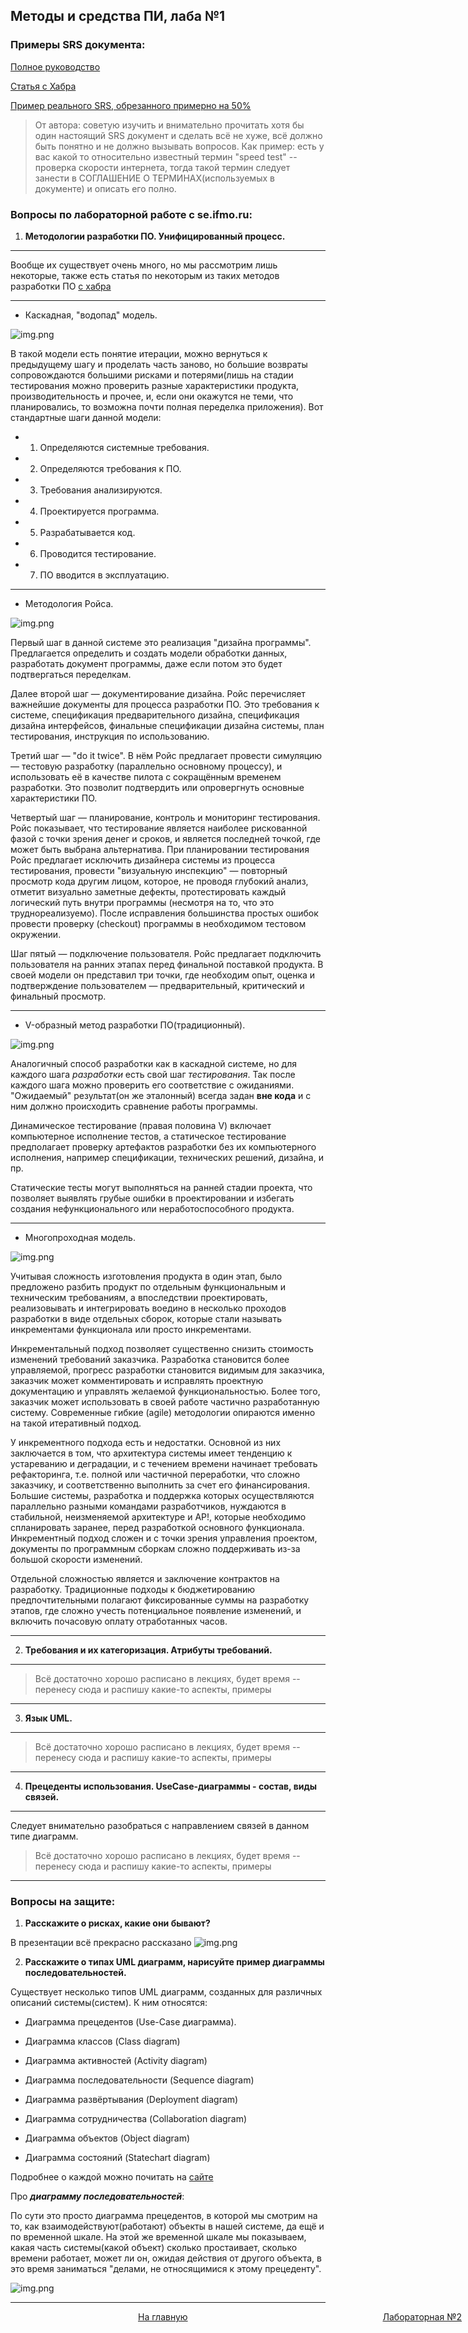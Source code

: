 ## Методы и средства ПИ, лаба №1

[//]: # (### Примеры кода:)
[//]: # (+ [Жека]&#40;https://github.com/3ilib0ba/ITMO-Embedded-Systems/tree/main/lab-1&#41;)
[//]: # (+ [Боря]&#40;&#41; <- добавить ссылку)

### Примеры SRS документа: 

[Полное руководство](https://krazytech.com/projects/sample-software-requirements-specificationsrs-report-airline-database)

[Статья с Хабра](https://habr.com/ru/post/52681/)

[Пример реального SRS, обрезанного примерно на 50%](https://ddintsis.files.wordpress.com/2013/08/srs_v_4_0_1.doc)

> От автора: советую изучить и внимательно прочитать хотя бы один 
> настоящий SRS документ и сделать всё не хуже, всё должно быть понятно 
> и не должно вызывать вопросов. Как пример: есть у вас какой то относительно
> известный термин "speed test" -- проверка скорости интернета, тогда такой
> термин следует занести в СОГЛАШЕНИЕ О ТЕРМИНАХ(используемых в документе)
> и описать его полно.

### Вопросы по лабораторной работе с se.ifmo.ru:
1) **Методологии разработки ПО. Унифицированный процесс.**

-- --

Вообще их существует очень много, но мы рассмотрим лишь некоторые, также есть статья по некоторым
из таких методов разработки ПО [с хабра](https://habr.com/ru/company/edison/blog/269789/)

-- --

- Каскадная, "водопад" модель.

![img.png](resources/img.png)

В такой модели есть понятие итерации, можно вернуться к предыдущему шагу и проделать часть заново, 
но большие возвраты сопровождаются большими рисками и потерями(лишь на стадии тестирования можно проверить разные
характеристики продукта, производительность и прочее, и, если они окажутся не теми, что планировались, то возможна
почти полная переделка приложения). Вот стандартные шаги данной модели:

- 1) Определяются системные требования.

- 2) Определяются требования к ПО.

- 3) Требования анализируются. 

- 4) Проектируется программа.

- 5) Разрабатывается код.

- 6) Проводится тестирование.

- 7) ПО вводится в эксплуатацию.

-- -- 

- Методология Ройса.

![img.png](resources/img2.png)

Первый шаг в данной системе это реализация "дизайна программы". Предлагается определить и создать 
модели обработки данных, разработать документ программы, даже если потом это будет подтвергаться переделкам.

Далее второй шаг — документирование дизайна. Ройс перечисляет важнейшие документы для
процесса разработки ПО. Это требования к системе, спецификация предварительного
дизайна, спецификация дизайна интерфейсов, финальные спецификации дизайна системы,
план тестирования, инструкция по использованию.

Третий шаг — "do it twice". В нём Ройс предлагает провести симуляцию — тестовую
разработку (параллельно основному процессу), и использовать её в качестве пилота с
сокращённым временем разработки. Это позволит подтвердить или опровергнуть основные
характеристики ПО.

Четвертый шаг — планирование, контроль и мониторинг тестирования. Ройс показывает,
что тестирование является наиболее рискованной фазой с точки зрения денег и сроков, и
является последней точкой, где может быть выбрана альтернатива. При планировании
тестирования Ройс предлагает исключить дизайнера системы из процесса тестирования,
провести "визуальную инспекцию" — повторный просмотр кода другим лицом, которое, не
проводя глубокий анализ, отметит визуально заметные дефекты, протестировать каждый
логический путь внутри программы (несмотря на то, что это труднореализуемо). После
исправления большинства простых ошибок провести проверку (checkout) программы в
необходимом тестовом окружении.

Шаг пятый — подключение пользователя. Ройс предлагает подключить пользователя на ранних
этапах перед финальной поставкой продукта. В своей модели он представил три точки, где
необходим опыт, оценка и подтверждение пользователем — предварительный, критический и
финальный просмотр.

-- --

- V-образный метод разработки ПО(традиционный).

![img.png](resources/img3.png)

Аналогичный способ разработки как в каскадной системе, но для каждого шага *разработки* есть 
свой шаг *тестирования*. Так после каждого шага можно проверить его соответствие с ожиданиями. 
"Ожидаемый" результат(он же эталонный) всегда задан **вне кода** и с ним должно происходить сравнение
работы программы.

Динамическое тестирование (правая половина V) включает компьютерное исполнение
тестов, а статическое тестирование предполагает проверку артефактов разработки без их
компьютерного исполнения, например спецификации, технических решений, дизайна, и пр.

Статические тесты могут выполняться на ранней стадии проекта, что позволяет выявлять
грубые ошибки в проектировании и избегать создания нефункционального или
неработоспособного продукта.

-- --

- Многопроходная модель.

![img.png](resources/img4.png)

Учитывая сложность изготовления продукта в один этап, было предложено разбить
продукт по отдельным функциональным и техническим требованиям, а впоследствии
проектировать, реализовывать и интегрировать воедино в несколько проходов разработки в
виде отдельных сборок, которые стали называть инкрементами функционала или просто
инкрементами.

Инкрементальный подход позволяет существенно снизить стоимость изменений
требований заказчика. Разработка становится более управляемой, прогресс разработки
становится видимым для заказчика, заказчик может комментировать и исправлять проектную
документацию и управлять желаемой функциональностью. Более того, заказчик может
использовать в своей работе частично разработанную систему. Современные гибкие (agile)
методологии опираются именно на такой итеративный подход.

У инкрементного подхода есть и недостатки. Основной из них заключается в том, что
архитектура системы имеет тенденцию к устареванию и деградации, и с течением времени
начинает требовать рефакторинга, т.е. полной или частичной переработки, что сложно
заказчику, и соответственно выполнить за счет его финансирования. Большие системы,
разработка и поддержка которых осуществляются параллельно разными командами
разработчиков, нуждаются в стабильной, неизменяемой архитектуре и АР!, которые
необходимо спланировать заранее, перед разработкой основного функционала.
Инкрементный подход сложен и с точки зрения управления проектом, документы по
программным сборкам сложно поддерживать из-за большой скорости изменений.

Отдельной сложностью является и заключение контрактов на разработку. Традиционные
подходы к бюджетированию предпочтительными полагают фиксированные суммы на
разработку этапов, где сложно учесть потенциальное появление изменений, и включить
почасовую оплату отработанных часов.

-- --

2) **Требования и их категоризация. Атрибуты требований.**

-- --

> Всё достаточно хорошо расписано в лекциях, будет время -- перенесу сюда и 
> распишу какие-то аспекты, примеры

-- --

3) **Язык UML.**

-- --

> Всё достаточно хорошо расписано в лекциях, будет время -- перенесу сюда и
> распишу какие-то аспекты, примеры

-- --

4) **Прецеденты использования. UseCase-диаграммы - состав, виды связей.**

-- -- 

Следует внимательно разобраться с направлением связей в данном типе диаграмм.

> Всё достаточно хорошо расписано в лекциях, будет время -- перенесу сюда и
> распишу какие-то аспекты, примеры


-- -- 

### Вопросы на защите:

1) **Расскажите о рисках, какие они бывают?**

В презентации всё прекрасно рассказано
![img.png](resources/riski.png)

2) **Расскажите о типах UML диаграмм, нарисуйте пример диаграммы последовательностей.**

Существует несколько типов UML диаграмм, созданных для различных описаний системы(систем). 
К ним относятся:

+ Диаграмма прецедентов (Use-Case диаграмма).

+ Диаграмма классов (Class diagram)

+ Диаграмма активностей (Activity diagram)

+ Диаграмма последовательности (Sequence diagram)

+ Диаграмма развёртывания (Deployment diagram)

+ Диаграмма сотрудничества (Collaboration diagram)

+ Диаграмма объектов (Object diagram)

+ Диаграмма состояний (Statechart diagram)

Подробнее о каждой можно почитать на [сайте](https://evergreens.com.ua/ru/articles/uml-diagrams.html)

Про ***диаграмму последовательностей***:

По сути это просто диаграмма прецедентов, в которой мы смотрим на то, как взаимодействуют(работают)
объекты в нашей системе, да ещё и по временной шкале. На этой же временной шкале мы показываем, какая
часть системы(какой объект) сколько простаивает, сколько времени работает, может ли он, ожидая действия
от другого объекта, в это время заниматься "делами, не относящимися к этому прецеденту".

![img.png](resources/sequance-diagramm-uml.png)


-- --





[//]: # (к оглавлению и на прочие лабы)
<div style="position: absolute; left: 10px">
    <a style="text-align: right" href="#"></a>
</div>
<div style="position: absolute; left: 45%">
    <a href="../secondcourse.html">На главную</a>
</div>
<div style="position: absolute; right: 10px">
    <a style="text-align: right" href="lab-2.html">Лабораторная №2</a>
</div>